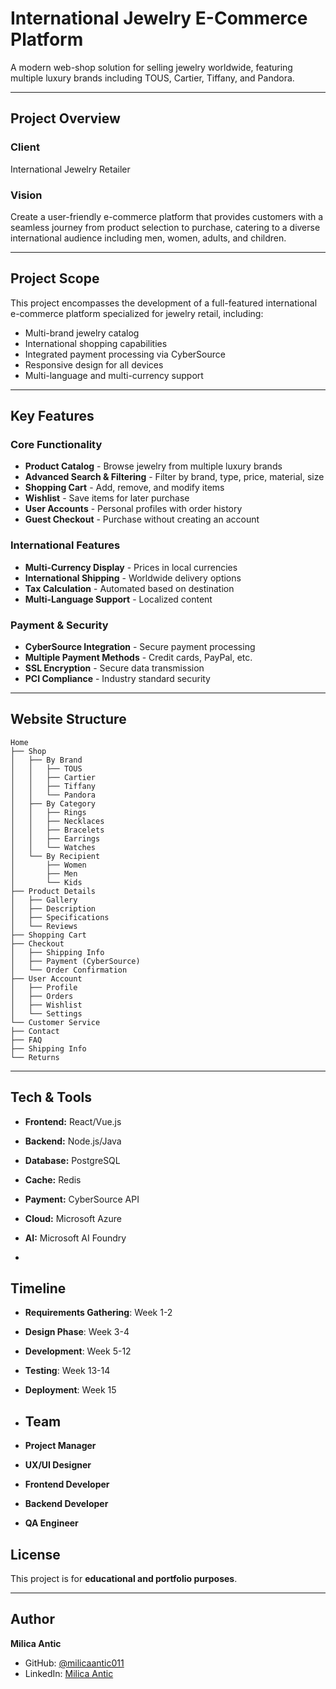 # International Jewelry E-Commerce Platform

A modern web-shop solution for selling jewelry worldwide, featuring multiple luxury brands including TOUS, Cartier, Tiffany, and Pandora.

---

##  Project Overview

### Client
International Jewelry Retailer

### Vision
Create a user-friendly e-commerce platform that provides customers with a seamless journey from product selection to purchase, catering to a diverse international audience including men, women, adults, and children.

---

## Project Scope

This project encompasses the development of a full-featured international e-commerce platform specialized for jewelry retail, including:

- Multi-brand jewelry catalog
- International shopping capabilities
- Integrated payment processing via CyberSource
- Responsive design for all devices
- Multi-language and multi-currency support

---

## Key Features

### Core Functionality
- **Product Catalog** - Browse jewelry from multiple luxury brands
- **Advanced Search & Filtering** - Filter by brand, type, price, material, size
- **Shopping Cart** - Add, remove, and modify items
- **Wishlist** - Save items for later purchase
- **User Accounts** - Personal profiles with order history
- **Guest Checkout** - Purchase without creating an account

### International Features
- **Multi-Currency Display** - Prices in local currencies
- **International Shipping** - Worldwide delivery options
- **Tax Calculation** - Automated based on destination
- **Multi-Language Support** - Localized content

### Payment & Security
- **CyberSource Integration** - Secure payment processing
- **Multiple Payment Methods** - Credit cards, PayPal, etc.
- **SSL Encryption** - Secure data transmission
- **PCI Compliance** - Industry standard security

---

## Website Structure

```
Home
├── Shop
│   ├── By Brand
│   │   ├── TOUS
│   │   ├── Cartier
│   │   ├── Tiffany
│   │   └── Pandora
│   ├── By Category
│   │   ├── Rings
│   │   ├── Necklaces
│   │   ├── Bracelets
│   │   ├── Earrings
│   │   └── Watches
│   └── By Recipient
│       ├── Women
│       ├── Men
│       └── Kids
├── Product Details
│   ├── Gallery
│   ├── Description
│   ├── Specifications
│   └── Reviews
├── Shopping Cart
├── Checkout
│   ├── Shipping Info
│   ├── Payment (CyberSource)
│   └── Order Confirmation
├── User Account
│   ├── Profile
│   ├── Orders
│   ├── Wishlist
│   └── Settings
└── Customer Service
├── Contact
├── FAQ
├── Shipping Info
└── Returns

```
---

## Tech & Tools

- **Frontend:** React/Vue.js
- **Backend:** Node.js/Java  
- **Database:** PostgreSQL
- **Cache:** Redis
- **Payment:** CyberSource API
- **Cloud:** Microsoft Azure
- **AI:** Microsoft AI Foundry

- 
## Timeline

- **Requirements Gathering**: Week 1-2
- **Design Phase**: Week 3-4
- **Development**: Week 5-12
- **Testing**: Week 13-14
- **Deployment**: Week 15

- ##  Team

- **Project Manager**
- **UX/UI Designer**
- **Frontend Developer**
- **Backend Developer**
- **QA Engineer**



## License
This project is for **educational and portfolio purposes**.

---

## Author
**Milica Antic**  

- GitHub: [@milicaantic011](https://github.com/milicaantic011)  
- LinkedIn: [Milica Antic](https://www.linkedin.com/in/milica-antic-ds/)
